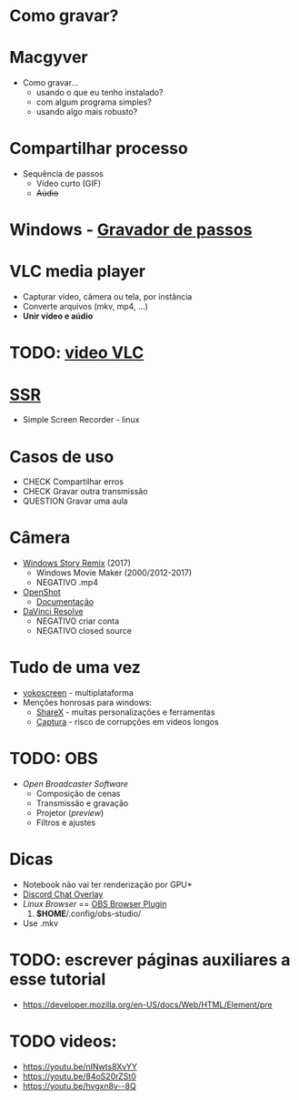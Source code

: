 # Como gravar?

# Macgyver

- Como gravar...
  - usando o que eu tenho instalado?
  - com algum programa simples?
  - usando algo mais robusto?

# Compartilhar processo

- Sequência de passos
  - Vídeo curto (GIF)
  - ~~Aúdio~~

# Windows - [Gravador de passos](https://support.microsoft.com/en-us/help/22878/windows-10-record-steps)

# VLC media player

- Capturar vídeo, câmera ou tela, por instância
- Converte arquivos (mkv, mp4, ...)
- **Unir vídeo e aúdio**

# TODO: [video VLC](https://youtu.be/qBbGF7kNLKY)

# [SSR](https://www.maartenbaert.be/simplescreenrecorder/)

- Simple Screen Recorder - linux

# Casos de uso

- CHECK Compartilhar erros
- CHECK Gravar outra transmissão
- QUESTION Gravar uma aula

# Câmera

- [Windows Story Remix](https://www.techtudo.com.br/tudo-sobre/windows-story-remix.html) (2017)
  - Windows Movie Maker (2000/2012-2017)
  - NEGATIVO .mp4
- [OpenShot](https://www.openshot.org/)
  - [Documentação](https://www.openshot.org/user-guide/)
- [DaVinci Resolve](https://www.blackmagicdesign.com/products/davinciresolve/)
  - NEGATIVO criar conta
  - NEGATIVO closed source

# Tudo de uma vez

- [vokoscreen](https://linuxecke.volkoh.de/vokoscreen/vokoscreen.html) - multiplataforma
- Menções honrosas para windows:
  - [ShareX](https://getsharex.com/) - muitas personalizações e ferramentas
  - [Captura](https://mathewsachin.github.io/Captura/) - risco de corrupções em vídeos longos

# TODO: OBS

- *Open Broadcaster Software*
  - Composição de cenas
  - Transmissão e gravação
  - Projetor (*preview*)
  - Filtros e ajustes

# Dicas

- Notebook não vai ter renderização por GPU*
- [Discord Chat Overlay](https://streamkit.discord.com/overlay)
- *Linux Browser* == [OBS Browser Plugin](https://obsproject.com/forum/resources/browser-plugin.115/)
  1. **$HOME**/.config/obs-studio/
- Use .mkv

# TODO: escrever páginas auxiliares a esse tutorial

- https://developer.mozilla.org/en-US/docs/Web/HTML/Element/pre

# TODO videos:

- https://youtu.be/nINwts8XvYY
- https://youtu.be/84oS20rZSt0
- https://youtu.be/hvgxn8v--8Q